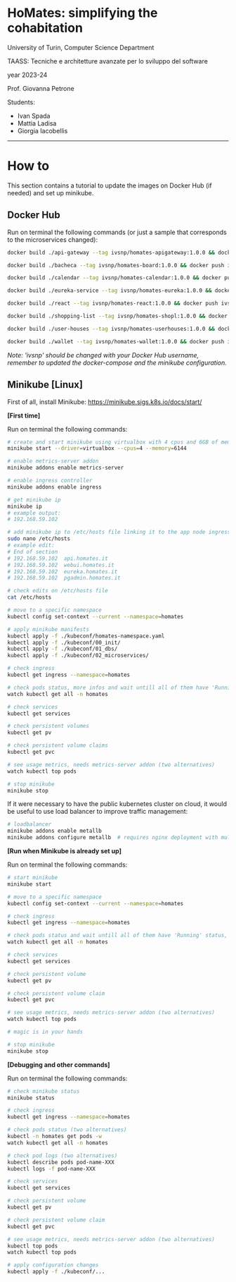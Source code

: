 # HoMates: simplifying the cohabitation

University of Turin, Computer Science Department

TAASS: Tecniche e architetture avanzate per lo sviluppo del software

year 2023-24

Prof. Giovanna Petrone

Students: 
- Ivan Spada
- Mattia Ladisa
- Giorgia Iacobellis

---


# How to

This section contains a tutorial to update the images on Docker Hub (if needed) and set up minikube.



## Docker Hub
Run on terminal the following commands (or just a sample that corresponds to the microservices changed):

```bash
docker build ./api-gateway --tag ivsnp/homates-apigateway:1.0.0 && docker push ivsnp/homates-apigateway:1.0.0 

docker build ./bacheca --tag ivsnp/homates-board:1.0.0 && docker push ivsnp/homates-board:1.0.0 

docker build ./calendar --tag ivsnp/homates-calendar:1.0.0 && docker push ivsnp/homates-calendar:1.0.0 

docker build ./eureka-service --tag ivsnp/homates-eureka:1.0.0 && docker push ivsnp/homates-eureka:1.0.0 

docker build ./react --tag ivsnp/homates-react:1.0.0 && docker push ivsnp/homates-react:1.0.0 

docker build ./shopping-list --tag ivsnp/homates-shopl:1.0.0 && docker push ivsnp/homates-shopl:1.0.0 

docker build ./user-houses --tag ivsnp/homates-userhouses:1.0.0 && docker push ivsnp/homates-userhouses:1.0.0 

docker build ./wallet --tag ivsnp/homates-wallet:1.0.0 && docker push ivsnp/homates-wallet:1.0.0 
```

*Note: 'ivsnp' should be changed with your Docker Hub username, remember to updated the docker-compose and the minikube configuration.*



## Minikube [Linux]

First of all, install Minikube: https://minikube.sigs.k8s.io/docs/start/ 



**[First time]**

Run on terminal the following commands:

```bash
# create and start minikube using virtualbox with 4 cpus and 6GB of memory
minikube start --driver=virtualbox --cpus=4 --memory=6144

# enable metrics-server addon
minikube addons enable metrics-server

# enable ingress controller
minikube addons enable ingress

# get minikube ip
minikube ip
# example output: 
# 192.168.59.102

# add minikube ip to /etc/hosts file linking it to the app node ingresses
sudo nano /etc/hosts
# example edit:
# End of section
# 192.168.59.102  api.homates.it
# 192.168.59.102  webui.homates.it
# 192.168.59.102  eureka.homates.it
# 192.168.59.102  pgadmin.homates.it

# check edits on /etc/hosts file
cat /etc/hosts

# move to a specific namespace
kubectl config set-context --current --namespace=homates

# apply minikube manifests
kubectl apply -f ./kubeconf/homates-namespace.yaml
kubectl apply -f ./kubeconf/00_init/
kubectl apply -f ./kubeconf/01_dbs/
kubectl apply -f ./kubeconf/02_microservices/

# check ingress
kubectl get ingress --namespace=homates

# check pods status, more infos and wait untill all of them have 'Running' status, otherwise debug
watch kubectl get all -n homates

# check services
kubectl get services

# check persistent volumes
kubectl get pv

# check persistent volume claims
kubectl get pvc

# see usage metrics, needs metrics-server addon (two alternatives)
watch kubectl top pods

# stop minikube 
minikube stop
```

If it were necessary to have the public kubernetes cluster on cloud, it would be useful to use load balancer to improve traffic management:

```bash
# loadbalancer
minikube addons enable metallb
minikube addons configure metallb  # requires nginx deployment with multiple replicas
```



**[Run when Minikube is already set up]**

Run on terminal the following commands:

```bash
# start minikube
minikube start

# move to a specific namespace
kubectl config set-context --current --namespace=homates

# check ingress
kubectl get ingress --namespace=homates

# check pods status and wait untill all of them have 'Running' status, otherwise debug
watch kubectl get all -n homates

# check services
kubectl get services

# check persistent volume
kubectl get pv

# check persistent volume claim
kubectl get pvc

# see usage metrics, needs metrics-server addon (two alternatives)
watch kubectl top pods

# magic is in your hands

# stop minikube 
minikube stop
```



**[Debugging and other commands]**

Run on terminal the following commands:

```bash
# check minikube status
minikube status

# check ingress
kubectl get ingress --namespace=homates

# check pods status (two alternatives)
kubectl -n homates get pods -w
watch kubectl get all -n homates

# check pod logs (two alternatives)
kubectl describe pods pod-name-XXX
kubectl logs -f pod-name-XXX

# check services
kubectl get services

# check persistent volume
kubectl get pv

# check persistent volume claim
kubectl get pvc

# see usage metrics, needs metrics-server addon (two alternatives)
kubectl top pods
watch kubectl top pods

# apply configuration changes
kubectl apply -f ./kubeconf/...
```

